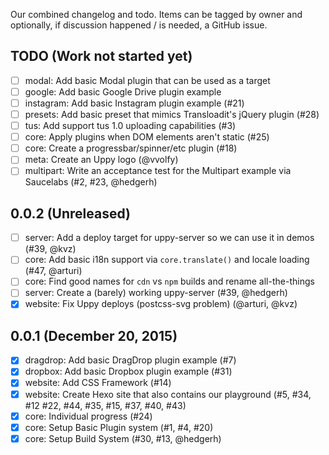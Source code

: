 Our combined changelog and todo. Items can be tagged by owner and optionally, if discussion
happened / is needed, a GitHub issue.

## TODO (Work not started yet)

- [ ] modal: Add basic Modal plugin that can be used as a target
- [ ] google: Add basic Google Drive plugin example
- [ ] instagram: Add basic Instagram plugin example (#21)
- [ ] presets: Add basic preset that mimics Transloadit's jQuery plugin (#28)
- [ ] tus: Add support tus 1.0 uploading capabilities (#3)
- [ ] core: Apply plugins when DOM elements aren't static (#25)
- [ ] core: Create a progressbar/spinner/etc plugin (#18)
- [ ] meta: Create an Uppy logo (@vvolfy)
- [ ] multipart: Write an acceptance test for the Multipart example via Saucelabs (#2, #23, @hedgerh)

## 0.0.2 (Unreleased)

- [ ] server: Add a deploy target for uppy-server so we can use it in demos (#39, @kvz)
- [ ] core: Add basic i18n support via `core.translate()` and locale loading (#47, @arturi)
- [ ] core: Find good names for `cdn` vs `npm` builds and rename all-the-things
- [ ] server: Create a (barely) working uppy-server (#39, @hedgerh)
- [x] website: Fix Uppy deploys (postcss-svg problem) (@arturi, @kvz)

## 0.0.1 (December 20, 2015)

- [x] dragdrop: Add basic DragDrop plugin example (#7)
- [x] dropbox: Add basic Dropbox plugin example (#31)
- [x] website: Add CSS Framework (#14)
- [x] website: Create Hexo site that also contains our playground (#5, #34, #12 #22, #44, #35, #15, #37, #40, #43)
- [x] core: Individual progress (#24)
- [x] core: Setup Basic Plugin system (#1, #4, #20)
- [x] core: Setup Build System (#30, #13, @hedgerh)
